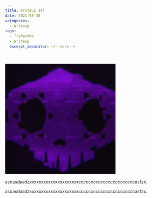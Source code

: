 ```yaml
---
title: Writeup 1a!
date: 2021-08-30
categories:
  - Writeup
tags:
  - TryhackMe
  - Writeup
  excerpt_separator: <!--more-->

---
```

<p><img src="/assets/images/sombra.png" alt="" /></p>

<p>asdasdasdzxxxxxxxxxxxxxxxxxxxxxcccccccccccccccccccccccasfzx.</p>
<!--more-->

<p>asdasdasdzxxxxxxxxxxxxxxxxxxxxxcccccccccccccccccccccccasfzx.</p>